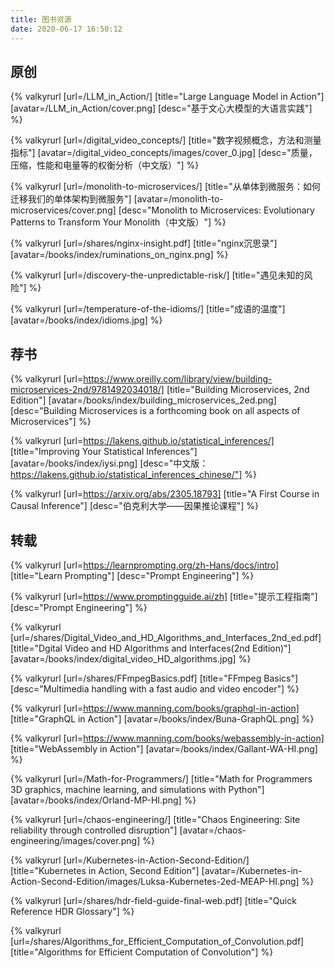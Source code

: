 ```yaml
---
title: 图书资源
date: 2020-06-17 16:50:12
---
```

## 原创
{% valkyrurl
[url=/LLM_in_Action/]
[title="Large Language Model in Action"]
[avatar=/LLM_in_Action/cover.png]
[desc="基于文心大模型的大语言实践"]
%}

{% valkyrurl
[url=/digital_video_concepts/]
[title="数字视频概念，方法和测量指标"]
[avatar=/digital_video_concepts/images/cover_0.jpg]
[desc="质量，压缩，性能和电量等的权衡分析（中文版）"]
%}

{% valkyrurl
[url=/monolith-to-microservices/]
[title="从单体到微服务：如何迁移我们的单体架构到微服务"]
[avatar=/monolith-to-microservices/cover.png]
[desc="Monolith to Microservices: Evolutionary Patterns to Transform Your Monolith（中文版）"]
%}

{% valkyrurl
[url=/shares/nginx-insight.pdf]
[title="nginx沉思录"]
[avatar=/books/index/ruminations_on_nginx.png]
%}

{% valkyrurl
[url=/discovery-the-unpredictable-risk/]
[title="遇见未知的风险"]
%}

{% valkyrurl
[url=/temperature-of-the-idioms/]
[title="成语的温度"]
[avatar=/books/index/idioms.jpg]
%}

## 荐书
{% valkyrurl
[url=https://www.oreilly.com/library/view/building-microservices-2nd/9781492034018/]
[title="Building Microservices, 2nd Edition"]
[avatar=/books/index/building_microservices_2ed.png]
[desc="Building Microservices is a forthcoming book on all aspects of Microservices"]
%}

{% valkyrurl
[url=https://lakens.github.io/statistical_inferences/]
[title="Improving Your Statistical Inferences"]
[avatar=/books/index/iysi.png]
[desc="中文版：https://lakens.github.io/statistical_inferences_chinese/"]
%}

{% valkyrurl
[url=https://arxiv.org/abs/2305.18793]
[title="A First Course in Causal Inference"]
[desc="伯克利大学——因果推论课程"]
%}

## 转载
{% valkyrurl
[url=https://learnprompting.org/zh-Hans/docs/intro]
[title="Learn Prompting"]
[desc="Prompt Engineering"]
%}

{% valkyrurl
[url=https://www.promptingguide.ai/zh]
[title="提示工程指南"]
[desc="Prompt Engineering"]
%}

{% valkyrurl
[url=/shares/Digital_Video_and_HD_Algorithms_and_Interfaces_2nd_ed.pdf]
[title="Dgital Video and HD Algorithms and Interfaces(2nd Edition)"]
[avatar=/books/index/digital_video_HD_algorithms.jpg]
%}

{% valkyrurl
[url=/shares/FFmpegBasics.pdf]
[title="FFmpeg Basics"]
[desc="Multimedia handling with a fast audio and video encoder"]
%}

{% valkyrurl
[url=https://www.manning.com/books/graphql-in-action]
[title="GraphQL in Action"]
[avatar=/books/index/Buna-GraphQL.png]
%}

{% valkyrurl
[url=https://www.manning.com/books/webassembly-in-action]
[title="WebAssembly in Action"]
[avatar=/books/index/Gallant-WA-HI.png]
%}

{% valkyrurl
[url=/Math-for-Programmers/]
[title="Math for Programmers 3D graphics, machine learning, and simulations with Python"]
[avatar=/books/index/Orland-MP-HI.png]
%}

{% valkyrurl
[url=/chaos-engineering/]
[title="Chaos Engineering: Site reliability through controlled disruption"]
[avatar=/chaos-engineering/images/cover.png]
%}

{% valkyrurl
[url=/Kubernetes-in-Action-Second-Edition/]
[title="Kubernetes in Action, Second Edition"]
[avatar=/Kubernetes-in-Action-Second-Edition/images/Luksa-Kubernetes-2ed-MEAP-HI.png]
%}

{% valkyrurl
[url=/shares/hdr-field-guide-final-web.pdf]
[title="Quick Reference HDR Glossary"]
%}

{% valkyrurl
[url=/shares/Algorithms_for_Efficient_Computation_of_Convolution.pdf]
[title="Algorithms for Efficient Computation of Convolution"]
%}
